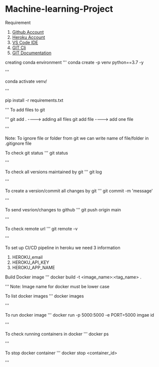 # Machine-learning-Project
Requirement 

1. [Github Account](https://github.com)
2. [Heroku Account](https://dashboard.heroku.com/login)
3. [VS Code IDE](https://code.visualstudio.com/download)
4. [GIT Cli](https://git-scm.com/downloads)
5. [GIT Documentation](https://git-scm.com/docs/gittutorial)


creating conda environment
'''
conda create -p venv python==3.7 -y

'''

conda activate venv/


'''

pip install -r requirements.txt

'''
To add files to git

'''
git add . ----> adding all files
git add file ----> add one file

'''

Note: To ignore file or folder from git we can write name of file/folder in .gitignore file

To check git status 
'''
git status

'''

To check all versions maintained by git
'''
git log

'''

To create a version/commit all changes by git
'''
git commit -m 'message'

'''

To send vesrion/changes to github
'''
git push origin main

'''

To check remote url
'''
git remote -v

'''

To set up CI/CD pipeline in heroku we need 3 information

1. HEROKU_email
2. HEROKU_API_KEY
3. HEROKU_APP_NAME

Build Docker image
'''
docker build -t <image_name>:<tag_name> .

'''
Note: Image name for docker must be lower case

To list docker images
'''
docker images

'''

To run docker image
'''
docker run -p 5000:5000 -e PORT=5000 imgae id

'''

To check running containers in docker
'''
docker ps

'''

To stop docker container
'''
docker stop <container_id>

'''

